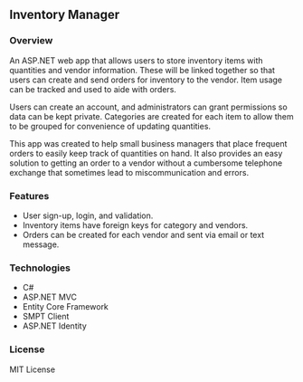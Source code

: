 <h2>Inventory Manager</h2>

<h3>Overview</h3>

<p>An ASP.NET web app that allows users to store inventory items with quantities
and vendor information. These will be linked together so that users can create
and send orders for inventory to the vendor. Item usage can be tracked and used
to aide with orders.</p>

<p>Users can create an account, and administrators can grant permissions so data
can be kept private. Categories are created for each item to allow them to be
grouped for convenience of updating quantities. </p>

<p>This app was created to help small business managers that place frequent orders
to easily keep track of quantities on hand. It also provides an easy solution to
getting an order to a vendor without a cumbersome telephone exchange that sometimes
lead to miscommunication and errors.</p>

<h3>Features</h3>

<ul>
    <li>User sign-up, login, and validation.</li>
    <li>Inventory items have foreign keys for category and vendors.</li>
    <li>Orders can be created for each vendor and sent via email or text message.</li>

</ul>

<h3>Technologies</h3>
<ul>
    <li>C#</li>
    <li>ASP.NET MVC</li>
    <li>Entity Core Framework</li>
    <li>SMPT Client</li>
    <li>ASP.NET Identity</li>
</ul>

<h3>License</h3>

MIT License
